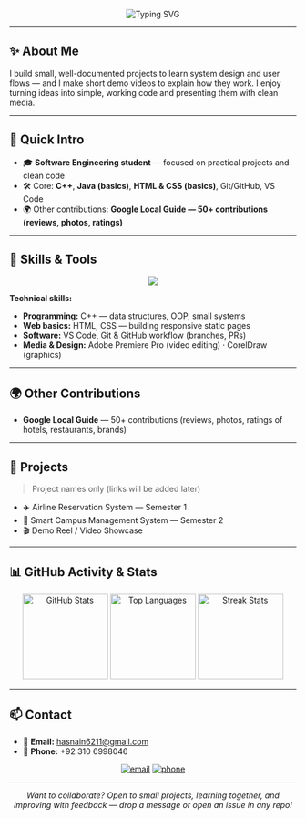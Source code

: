 <!-- ============ HEADER ============ -->
<p align="center">
  <img src="https://readme-typing-svg.demolab.com?font=Fira+Code&size=28&duration=3000&pause=800&color=2E8B57&center=true&vCenter=true&width=720&lines=Hi+%F0%9F%91%8B+I'm+Hasnain+Malik;Software+Engineering+Student;Passionate+to+learn+new+things" alt="Typing SVG" />
</p>

---

## ✨ About Me
I build small, well-documented projects to learn system design and user flows — and I make short demo videos to explain how they work. I enjoy turning ideas into simple, working code and presenting them with clean media.

---

## 👋 Quick Intro
- 🎓 **Software Engineering student** — focused on practical projects and clean code  
- 🛠️ Core: **C++**, **Java (basics)**, **HTML & CSS (basics)**, Git/GitHub, VS Code  
- 🌍 Other contributions: **Google Local Guide — 50+ contributions (reviews, photos, ratings)**

---

## 🧰 Skills & Tools
<p align="center">
  <img src="https://skillicons.dev/icons?i=cpp,java,html,css,git,github,vscode,premiere,coreldraw" />
</p>

**Technical skills:**
- **Programming:** C++ — data structures, OOP, small systems  
- **Web basics:** HTML, CSS — building responsive static pages  
- **Software:** VS Code, Git & GitHub workflow (branches, PRs)  
- **Media & Design:** Adobe Premiere Pro (video editing) · CorelDraw (graphics)

---

## 🌍 Other Contributions
- **Google Local Guide** — 50+ contributions (reviews, photos, ratings of hotels, restaurants, brands)

---

## 📂 Projects
> Project names only (links will be added later)

- ✈️ Airline Reservation System — Semester 1  
- 🏫 Smart Campus Management System — Semester 2  
- 🎬 Demo Reel / Video Showcase  

---

## 📊 GitHub Activity & Stats
<p align="center">
  <!-- GitHub Stats -->
  <img src="https://github-readme-stats.vercel.app/api?username=hasnainmalllik&show_icons=true&count_private=true&theme=vue-light&hide_border=true" height="150" alt="GitHub Stats" />
  <!-- Top Languages -->
  <img src="https://github-readme-stats.vercel.app/api/top-langs/?username=hasnainmalllik&layout=compact&theme=vue-light&hide_border=true" height="150" alt="Top Languages" />
  <!-- Streak / longest streak -->
  <img src="https://github-readme-streak-stats.herokuapp.com/?user=hasnainmalllik&theme=vue-light&hide_border=true" height="150" alt="Streak Stats" />
</p>

---

## 📫 Contact
- 📧 **Email:** [hasnain6211@gmail.com](mailto:hasnain6211@gmail.com)  
- 📱 **Phone:** +92 310 6998046

<p align="center">
  <a href="mailto:hasnain6211@gmail.com"><img src="https://img.shields.io/badge/Email-D14836?style=flat&logo=gmail&logoColor=white" alt="email" /></a>
  <a href="tel:+923106998046"><img src="https://img.shields.io/badge/Phone-25D366?style=flat&logo=whatsapp&logoColor=white" alt="phone" /></a>
</p>

---

<p align="center">
  <em>Want to collaborate? Open to small projects, learning together, and improving with feedback — drop a message or open an issue in any repo!</em>
</p>
